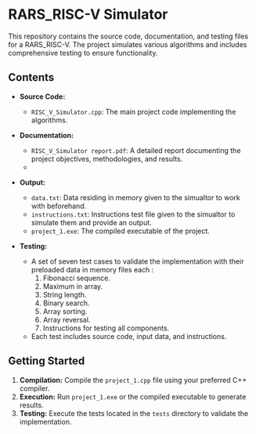 # RARS_RISC-V Simulator 

This repository contains the source code, documentation, and testing files for a RARS_RISC-V. The project simulates various algorithms and includes comprehensive testing to ensure functionality.

## Contents

- **Source Code:**
  - `RISC_V_Simulator.cpp`: The main project code implementing the algorithms.

- **Documentation:**
  - `RISC_V_Simulator report.pdf`: A detailed report documenting the project objectives, methodologies, and results.
  - 
- **Output:**
  - `data.txt`: Data residing in memory given to the simualtor to work with beforehand.
  - `instructions.txt`: Instructions test file given to the simualtor to simulate them and provide an output.
  - `project_1.exe`: The compiled executable of the project.

- **Testing:**
  - A set of seven test cases to validate the implementation with their preloaded data in memory files each :
     1. Fibonacci sequence.
     2. Maximum in array.
     3. String length.
     4. Binary search.
     5. Array sorting.
     6. Array reversal.
     7. Instructions for testing all components.
  - Each test includes source code, input data, and instructions.
  
## Getting Started

1. **Compilation:** Compile the `project_1.cpp` file using your preferred C++ compiler.
2. **Execution:** Run `project_1.exe` or the compiled executable to generate results.
3. **Testing:** Execute the tests located in the `tests` directory to validate the implementation.

